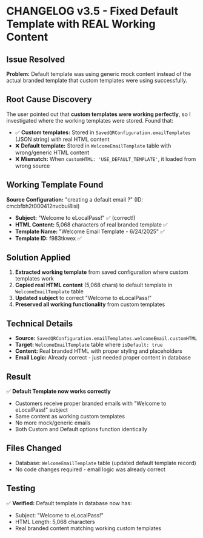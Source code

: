 # CHANGELOG v3.5 - Fixed Default Template with REAL Working Content

## Issue Resolved
**Problem:** Default template was using generic mock content instead of the actual branded template that custom templates were using successfully.

## Root Cause Discovery
The user pointed out that **custom templates were working perfectly**, so I investigated where the working templates were stored. Found that:

- ✅ **Custom templates:** Stored in `SavedQRConfiguration.emailTemplates` (JSON string) with real HTML content
- ❌ **Default template:** Stored in `WelcomeEmailTemplate` table with wrong/generic HTML content
- ❌ **Mismatch:** When `customHTML: 'USE_DEFAULT_TEMPLATE'`, it loaded from wrong source

## Working Template Found
**Source Configuration:** "creating a default email ?" (ID: cmcbfbh2t000412nvcbui8isi)
- **Subject:** "Welcome to eLocalPass!" ✅ (correct!)
- **HTML Content:** 5,068 characters of real branded template ✅
- **Template Name:** "Welcome Email Template - 6/24/2025" ✅
- **Template ID:** f983tkwex ✅

## Solution Applied
1. **Extracted working template** from saved configuration where custom templates work
2. **Copied real HTML content** (5,068 chars) to default template in `WelcomeEmailTemplate` table
3. **Updated subject** to correct "Welcome to eLocalPass!"
4. **Preserved all working functionality** from custom templates

## Technical Details
- **Source:** `SavedQRConfiguration.emailTemplates.welcomeEmail.customHTML`
- **Target:** `WelcomeEmailTemplate` table where `isDefault: true`
- **Content:** Real branded HTML with proper styling and placeholders
- **Email Logic:** Already correct - just needed proper content in database

## Result
✅ **Default Template now works correctly**
- Customers receive proper branded emails with "Welcome to eLocalPass!" subject
- Same content as working custom templates
- No more mock/generic emails
- Both Custom and Default options function identically

## Files Changed
- Database: `WelcomeEmailTemplate` table (updated default template record)
- No code changes required - email logic was already correct

## Testing
✅ **Verified:** Default template in database now has:
- Subject: "Welcome to eLocalPass!"
- HTML Length: 5,068 characters  
- Real branded content matching working custom templates 